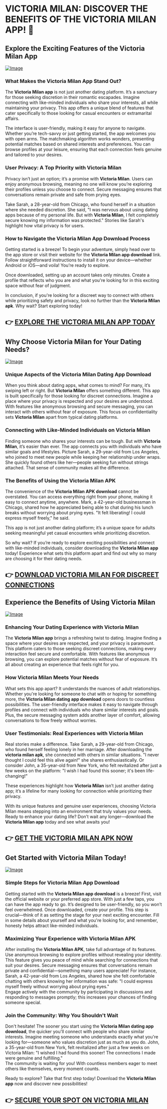 # VICTORIA MILAN: DISCOVER THE BENEFITS OF THE VICTORIA MILAN APP! 🌟

## Explore the Exciting Features of the Victoria Milan App
[![Image](None)](https://gchaffi.com/f8sEWhcr)

### What Makes the **Victoria Milan App** Stand Out?
The **Victoria Milan app** is not just another dating platform. It’s a sanctuary for those seeking discretion in their romantic escapades. Imagine connecting with like-minded individuals who share your interests, all while maintaining your privacy. This app offers a unique blend of features that cater specifically to those looking for casual encounters or extramarital affairs. 

The interface is user-friendly, making it easy for anyone to navigate. Whether you’re tech-savvy or just getting started, the app welcomes you with open arms. The matchmaking algorithm works wonders, presenting potential matches based on shared interests and preferences. You can browse profiles at your leisure, ensuring that each connection feels genuine and tailored to your desires.

### User Privacy: A Top Priority with **Victoria Milan**
Privacy isn’t just an option; it’s a promise with **Victoria Milan**. Users can enjoy anonymous browsing, meaning no one will know you’re exploring their profiles unless you choose to connect. Secure messaging ensures that conversations remain private and safe from prying eyes.

Take Sarah, a 28-year-old from Chicago, who found herself in a situation where she needed discretion. She said, "I was nervous about using dating apps because of my personal life. But with **Victoria Milan**, I felt completely secure knowing my information was protected." Stories like Sarah's highlight how vital privacy is for users.

### How to Navigate the **Victoria Milan App Download** Process
Getting started is a breeze! To begin your adventure, simply head over to the app store or visit their website for the **Victoria Milan app download** link. Follow straightforward instructions to install it on your device—whether Android or iOS—and voila! You’re ready to explore.

Once downloaded, setting up an account takes only minutes. Create a profile that reflects who you are and what you're looking for in this exciting space without fear of judgment.

In conclusion, if you're looking for a discreet way to connect with others while prioritizing safety and privacy, look no further than the **Victoria Milan apk**. Why wait? Start exploring today!



## 👉 [EXPLORE THE VICTORIA MILAN APP TODAY](https://gchaffi.com/f8sEWhcr)

## Why Choose Victoria Milan for Your Dating Needs?

[![Image](None)](https://gchaffi.com/f8sEWhcr)

### Unique Aspects of the **Victoria Milan Dating App Download**  
When you think about dating apps, what comes to mind? For many, it’s swiping left or right. But **Victoria Milan** offers something different. This app is built specifically for those looking for discreet connections. Imagine a place where your privacy is respected and your desires are understood. With features like anonymous browsing and secure messaging, you can interact with others without fear of exposure. This focus on confidentiality sets **Victoria Milan** apart from typical dating platforms.

### Connecting with Like-Minded Individuals on **Victoria Milan**  
Finding someone who shares your interests can be tough. But with **Victoria Milan**, it’s easier than ever. The app connects you with individuals who have similar goals and lifestyles. Picture Sarah, a 29-year-old from Los Angeles, who joined to meet new people while keeping her relationship under wraps. She quickly found others like her—people seeking fun without strings attached. That sense of community makes all the difference.

### The Benefits of Using the **Victoria Milan APK**  
The convenience of the **Victoria Milan APK download** cannot be overstated. You can access everything right from your phone, making it easy to connect anytime, anywhere. Mark, a 42-year-old businessman in Chicago, shared how he appreciated being able to chat during his lunch breaks without worrying about prying eyes. "It felt liberating! I could express myself freely," he said.

This app is not just another dating platform; it’s a unique space for adults seeking meaningful yet casual encounters while prioritizing discretion.

So why wait? If you’re ready to explore exciting possibilities and connect with like-minded individuals, consider downloading the **Victoria Milan app** today! Experience what sets this platform apart and find out why so many are choosing it for their dating needs.



## 👉 [DOWNLOAD VICTORIA MILAN FOR DISCREET CONNECTIONS](https://gchaffi.com/f8sEWhcr)

## Experience the Benefits of Using Victoria Milan

[![Image](None)](https://gchaffi.com/f8sEWhcr)

### Enhancing Your Dating Experience with **Victoria Milan**
The **Victoria Milan app** brings a refreshing twist to dating. Imagine finding a space where your desires are respected, and your privacy is paramount. This platform caters to those seeking discreet connections, making every interaction feel secure and comfortable. With features like anonymous browsing, you can explore potential matches without fear of exposure. It’s all about creating an experience that feels right for you.

### How **Victoria Milan** Meets Your Needs
What sets this app apart? It understands the nuances of adult relationships. Whether you're looking for someone to chat with or hoping for something more, the **Victoria Milan dating app download** opens doors to countless possibilities. The user-friendly interface makes it easy to navigate through profiles and connect with individuals who share similar interests and goals. Plus, the secure messaging system adds another layer of comfort, allowing conversations to flow freely without worries.

### User Testimonials: Real Experiences with **Victoria Milan**
Real stories make a difference. Take Sarah, a 29-year-old from Chicago, who found herself feeling lonely in her marriage. After downloading the **victoria milan apk**, she connected with others in similar situations. "I never thought I could feel this alive again!" she shares enthusiastically. Or consider John, a 35-year-old from New York, who felt revitalized after just a few weeks on the platform: "I wish I had found this sooner; it's been life-changing!"

These experiences highlight how **Victoria Milan** isn’t just another dating app; it’s a lifeline for many looking for connection while prioritizing their privacy.

With its unique features and genuine user experiences, choosing Victoria Milan means stepping into an environment that truly values your needs. Ready to enhance your dating life? Don’t wait any longer—download the **Victoria Milan app** today and see what awaits you!



## 👉 [GET THE VICTORIA MILAN APK NOW](https://gchaffi.com/f8sEWhcr)

## Get Started with Victoria Milan Today!

[![Image](None)](https://gchaffi.com/f8sEWhcr)

### Simple Steps for **Victoria Milan App Download**  
Getting started with the **Victoria Milan app download** is a breeze! First, visit the official website or your preferred app store. With just a few taps, you can have the app ready to go. It’s designed to be user-friendly, so you won’t feel overwhelmed. Once downloaded, create your profile. This step is crucial—think of it as setting the stage for your next exciting encounter. Fill in some details about yourself and what you're looking for, and remember, honesty helps attract like-minded individuals.

### Maximizing Your Experience with **Victoria Milan APK**  
After installing the **Victoria Milan APK**, take full advantage of its features. Use anonymous browsing to explore profiles without revealing your identity. This feature gives you peace of mind while searching for connections that suit your desires. Secure messaging ensures that conversations remain private and confidential—something many users appreciate! For instance, Sarah, a 42-year-old from Los Angeles, shared how she felt comfortable chatting with others knowing her information was safe: "I could express myself freely without worrying about prying eyes."  
Engage actively with the community by participating in discussions and responding to messages promptly; this increases your chances of finding someone special.

### Join the Community: Why You Shouldn't Wait  
Don't hesitate! The sooner you start using the **Victoria Milan dating app download**, the quicker you'll connect with people who share similar interests. Imagine meeting someone who understands exactly what you're looking for—someone who values discretion just as much as you do. John, a 35-year-old from New York, felt revitalized after just a few weeks on Victoria Milan: "I wished I had found this sooner! The connections I made were genuine and fulfilling."  
The community is waiting for you! With countless members eager to meet others like themselves, every moment counts.

Ready to explore? Take that first step today! Download the **Victoria Milan app** now and discover new possibilities!



## 👉 [SECURE YOUR SPOT ON VICTORIA MILAN](https://gchaffi.com/f8sEWhcr)